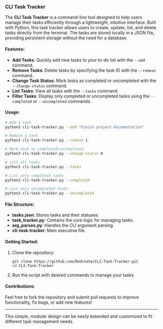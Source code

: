 ### CLI Task Tracker

The **CLI Task Tracker** is a command-line tool designed to help users manage their tasks efficiently through a lightweight, intuitive interface. Built with Python, this task tracker allows users to create, update, list, and delete tasks directly from the terminal. The tasks are stored locally in a JSON file, providing persistent storage without the need for a database.

#### Features:
- **Add Tasks**: Quickly add new tasks to your to-do list with the `--add` command.
- **Remove Tasks**: Delete tasks by specifying the task ID with the `--remove` command.
- **Change Task Status**: Mark tasks as completed or uncompleted with the `--change-status` command.
- **List Tasks**: View all tasks with the `--tasks` command.
- **Filter Tasks**: Display only completed or uncompleted tasks using the `--completed` or `--uncompleted` commands.

#### Usage:
```bash
# Add a task
python3 cli-task-tracker.py --add "Finish project documentation"

# Remove a task
python3 cli-task-tracker.py --remove 1

# Mark task as completed/uncompleted
python3 cli-task-tracker.py --change-status 0

# List all tasks
python3 cli-task-tracker.py --tasks

# List only completed tasks
python3 cli-task-tracker.py --completed

# List only uncompleted tasks
python3 cli-task-tracker.py --uncompleted
```

#### File Structure:
- **tasks.json**: Stores tasks and their statuses.
- **task_tracker.py**: Contains the core logic for managing tasks.
- **arg_parses.py**: Handles the CLI argument parsing.
- **cli-task-tracker**: Main executive file.

#### Getting Started:
1. Clone the repository:
    ```bash
    git clone https://github.com/Dedstate/CLI-Task-Tracker.git
    cd CLI-Task-Tracker
    ```

2. Run the script with desired commands to manage your tasks.

#### Contributions:
Feel free to fork the repository and submit pull requests to improve functionality, fix bugs, or add new features!

---

This simple, modular design can be easily extended and customized to fit different task management needs.
